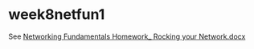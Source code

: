 # week8netfun1

See [Networking Fundamentals Homework_ Rocking your Network.docx]("Networking%20Fundamentals%20Homework_%20Rocking%20your%20Network.docx")
